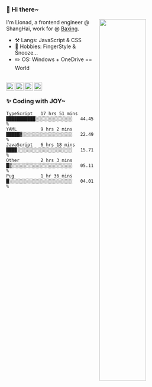 ### 👋 Hi there~

[<img align="right" width="50%" src="https://github-readme-stats.vercel.app/api?username=Lionad-Morotar&show_icons=true">](https://metrics.lecoq.io/ouuan?template=classic)

I'm Lionad, a frontend engineer @ ShangHai, work for @ [Baxing](https://github.com/baixing).

- ⚒️ Langs: JavaScript & CSS
- 🎨 Hobbies: FingerStyle & Snooze...
- ✏️ OS: Windows + OneDrive == World

<br />

<a href="https://www.lionad.art">
  <img align="left" alt="lionad-art" width="22px" src="https://cdn.jsdelivr.net/npm/simple-icons@3.1.0/icons/wordpress.svg" />
</a>
<a href="#1806234223">
  <img align="left" alt="1806234223" width="22px" src="https://cdn.jsdelivr.net/npm/simple-icons@3.1.0/icons/tencentqq.svg" />
</a>
<a href="https://www.zhihu.com/people/Lionad">
  <img align="left" alt="132yse" width="22px" src="https://cdn.jsdelivr.net/npm/simple-icons@3.1.0/icons/zhihu.svg" />
</a>
<a href="https://github.com/Lionad-Morotar">
  <img align="left" alt="yisar" width="22px" src="https://cdn.jsdelivr.net/npm/simple-icons@3.1.0/icons/github.svg" />
</a>

<br />

### ✨ Coding with JOY~

<!--START_SECTION:waka-->
```text
TypeScript   17 hrs 51 mins  ███████████░░░░░░░░░░░░░░   44.45 % 
YAML         9 hrs 2 mins    █████▓░░░░░░░░░░░░░░░░░░░   22.49 % 
JavaScript   6 hrs 18 mins   ████░░░░░░░░░░░░░░░░░░░░░   15.71 % 
Other        2 hrs 3 mins    █▒░░░░░░░░░░░░░░░░░░░░░░░   05.11 % 
Pug          1 hr 36 mins    █░░░░░░░░░░░░░░░░░░░░░░░░   04.01 % 
```
<!--END_SECTION:waka-->
